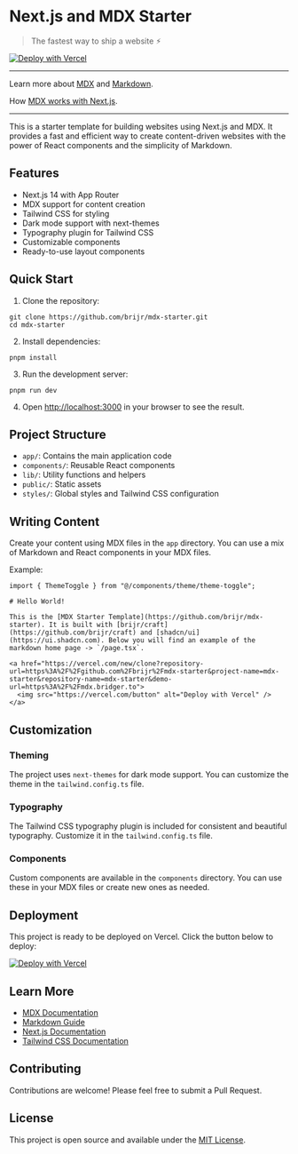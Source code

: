 # Next.js and MDX Starter

> The fastest way to ship a website ⚡︎

[![Deploy with Vercel](https://vercel.com/button)](https://vercel.com/new/clone?repository-url=https%3A%2F%2Fgithub.com%2Fbrijr%2Fmdx-starter&project-name=mdx-starter&repository-name=mdx-starter&demo-url=https%3A%2F%2Fmdx.bridger.to)

---

Learn more about [MDX](https://mdxjs.com) and [Markdown](https://www.markdownguide.org).

How [MDX works with Next.js](https://nextjs.org/docs/app/building-your-application/configuring/mdx).

---

This is a starter template for building websites using Next.js and MDX. It provides a fast and efficient way to create content-driven websites with the power of React components and the simplicity of Markdown.

## Features

- Next.js 14 with App Router
- MDX support for content creation
- Tailwind CSS for styling
- Dark mode support with next-themes
- Typography plugin for Tailwind CSS
- Customizable components
- Ready-to-use layout components

## Quick Start

1. Clone the repository:
```
git clone https://github.com/brijr/mdx-starter.git
cd mdx-starter
```

2. Install dependencies:
```
pnpm install
```

3. Run the development server:
```
pnpm run dev
```

4. Open [http://localhost:3000](http://localhost:3000) in your browser to see the result.

## Project Structure

- `app/`: Contains the main application code
- `components/`: Reusable React components
- `lib/`: Utility functions and helpers
- `public/`: Static assets
- `styles/`: Global styles and Tailwind CSS configuration

## Writing Content

Create your content using MDX files in the `app` directory. You can use a mix of Markdown and React components in your MDX files.

Example:

```1:9:app/page.mdx
import { ThemeToggle } from "@/components/theme/theme-toggle";

# Hello World!

This is the [MDX Starter Template](https://github.com/brijr/mdx-starter). It is built with [brijr/craft](https://github.com/brijr/craft) and [shadcn/ui](https://ui.shadcn.com). Below you will find an example of the markdown home page -> `/page.tsx`.

<a href="https://vercel.com/new/clone?repository-url=https%3A%2F%2Fgithub.com%2Fbrijr%2Fmdx-starter&project-name=mdx-starter&repository-name=mdx-starter&demo-url=https%3A%2F%2Fmdx.bridger.to">
  <img src="https://vercel.com/button" alt="Deploy with Vercel" />
</a>
```


## Customization

### Theming

The project uses `next-themes` for dark mode support. You can customize the theme in the `tailwind.config.ts` file.

### Typography

The Tailwind CSS typography plugin is included for consistent and beautiful typography. Customize it in the `tailwind.config.ts` file.

### Components

Custom components are available in the `components` directory. You can use these in your MDX files or create new ones as needed.

## Deployment

This project is ready to be deployed on Vercel. Click the button below to deploy:

[![Deploy with Vercel](https://vercel.com/button)](https://vercel.com/new/clone?repository-url=https%3A%2F%2Fgithub.com%2Fbrijr%2Fmdx-starter&project-name=mdx-starter&repository-name=mdx-starter&demo-url=https%3A%2F%2Fmdx.bridger.to)

## Learn More

- [MDX Documentation](https://mdxjs.com)
- [Markdown Guide](https://www.markdownguide.org)
- [Next.js Documentation](https://nextjs.org/docs)
- [Tailwind CSS Documentation](https://tailwindcss.com/docs)

## Contributing

Contributions are welcome! Please feel free to submit a Pull Request.

## License

This project is open source and available under the [MIT License](LICENSE).
